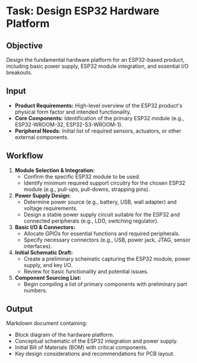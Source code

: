# Task: Design ESP32 Hardware Platform

## Objective
Design the fundamental hardware platform for an ESP32-based product, including basic power supply, ESP32 module integration, and essential I/O breakouts.

## Input
*   **Product Requirements:** High-level overview of the ESP32 product's physical form factor and intended functionality.
*   **Core Components:** Identification of the primary ESP32 module (e.g., ESP32-WROOM-32, ESP32-S3-WROOM-1).
*   **Peripheral Needs:** Initial list of required sensors, actuators, or other external components.

## Workflow

1.  **Module Selection & Integration:**
    *   Confirm the specific ESP32 module to be used.
    *   Identify minimum required support circuitry for the chosen ESP32 module (e.g., pull-ups, pull-downs, strapping pins).
2.  **Power Supply Design:**
    *   Determine power source (e.g., battery, USB, wall adapter) and voltage requirements.
    *   Design a stable power supply circuit suitable for the ESP32 and connected peripherals (e.g., LDO, switching regulator).
3.  **Basic I/O & Connectors:**
    *   Allocate GPIOs for essential functions and required peripherals.
    *   Specify necessary connectors (e.g., USB, power jack, JTAG, sensor interfaces).
4.  **Initial Schematic Draft:**
    *   Create a preliminary schematic capturing the ESP32 module, power supply, and key I/O.
    *   Review for basic functionality and potential issues.
5.  **Component Sourcing List:**
    *   Begin compiling a list of primary components with preliminary part numbers.

## Output
Markdown document containing:
*   Block diagram of the hardware platform.
*   Conceptual schematic of the ESP32 integration and power supply.
*   Initial Bill of Materials (BOM) with critical components.
*   Key design considerations and recommendations for PCB layout.